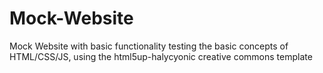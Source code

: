 # Mock-Website
Mock Website with basic functionality testing the basic concepts of HTML/CSS/JS, using the html5up-halycyonic creative commons template

